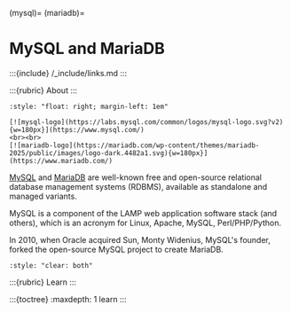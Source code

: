 (mysql)=
(mariadb)=
# MySQL and MariaDB

:::{include} /_include/links.md
:::

:::{rubric} About
:::

```{div}
:style: "float: right; margin-left: 1em"

[![mysql-logo](https://labs.mysql.com/common/logos/mysql-logo.svg?v2){w=180px}](https://www.mysql.com/)
<br><br>
[![mariadb-logo](https://mariadb.com/wp-content/themes/mariadb-2025/public/images/logo-dark.4482a1.svg){w=180px}](https://www.mariadb.com/)
```

[MySQL] and [MariaDB] are well-known free and open-source relational database
management systems (RDBMS), available as standalone and managed variants.

MySQL is a component of the LAMP web application software stack (and others),
which is an acronym for Linux, Apache, MySQL, Perl/PHP/Python.

In 2010, when Oracle acquired Sun, Monty Widenius, MySQL's founder, forked the
open-source MySQL project to create MariaDB.

```{div}
:style: "clear: both"
```

:::{rubric} Learn
:::

:::{toctree}
:maxdepth: 1
learn
:::


[MariaDB]: https://mariadb.com/
[MySQL]: https://www.mysql.com/
